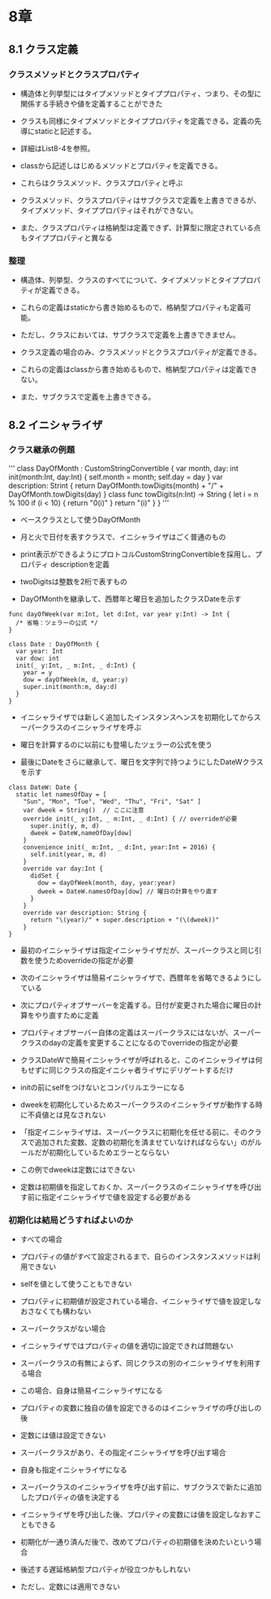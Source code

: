 # 8章

## 8.1 クラス定義

### クラスメソッドとクラスプロパティ

* 構造体と列挙型にはタイプメソッドとタイププロパティ、つまり、その型に関係する手続きや値を定義することができた
* クラスも同様にタイプメソッドとタイププロパティを定義できる。定義の先導にstaticと記述する。
* 詳細はList8-4を参照。

* classから記述しはじめるメソッドとプロパティを定義できる。
* これらはクラスメソッド、クラスプロパティと呼ぶ

* クラスメソッド、クラスプロパティはサブクラスで定義を上書きできるが、タイプメソッド、タイププロパティはそれができない。
* また、クラスプロパティは格納型は定義できず、計算型に限定されている点もタイププロパティと異なる

### 整理

* 構造体、列挙型、クラスのすべてについて、タイプメソッドとタイププロパティが定義できる。
* これらの定義はstaticから書き始めるもので、格納型プロパティも定義可能。
* ただし、クラスにおいては、サブクラスで定義を上書きできません。

* クラス定義の場合のみ、クラスメソッドとクラスプロパティが定義できる。
* これらの定義はclassから書き始めるもので、格納型プロパティは定義できない。
* また、サブクラスで定義を上書きできる。

## 8.2 イニシャライザ

### クラス継承の例題

'''
class DayOfMonth : CustomStringConvertible {
  var month, day: int
  init(month:Int, day:Int) {
    self.month = month; self.day = day
  }
  var description: Strint {
    return DayOfMonth.towDigits(month)
      + "/" + DayOfMonth.towDigits(day)
  }
  class func towDigits(n:Int) -> String {
    let i = n % 100
    if (i < 10) { return "0\(i)" }
    return "\(i)"
  }
}
'''

* ベースクラスとして使うDayOfMonth
* 月と火で日付を表すクラスで、イニシャライザはごく普通のもの
* print表示ができるようにプロトコルCustomStringConvertibleを採用し、プロパティ descriptionを定義
* twoDigitsは整数を2桁で表すもの

* DayOfMonthを継承して、西暦年と曜日を追加したクラスDateを示す

```
func dayOfWeek(var m:Int, let d:Int, var year y:Int) -> Int {
  /* 省略：ツェラーの公式 */
}

class Date : DayOfMonth {
  var year: Int
  var dow: int
  init(_ y:Int, _ m:Int, _ d:Int) {
    year = y
    dow = dayOfWeek(m, d, year:y)
    super.init(month:m, day:d)
  }
}
```

* イニシャライザでは新しく追加したインスタンスヘンスを初期化してからスーパークラスのイニシャライザを呼ぶ
* 曜日を計算するのに以前にも登場したツェラーの公式を使う

* 最後にDateをさらに継承して、曜日を文字列で持つようにしたDateWクラスを示す

```
class DateW: Date {
  static let namesOfDay = [
    "Sun", "Mon", "Tue", "Wed", "Thu", "Fri", "Sat" ]
    var dweek = String()  // ここに注意
    override init(_ y:Int, _ m:Int, _ d:Int) { // overrideが必要
      super.init(y, m, d)
      dweek = DateW,nameOfDay[dow]
    }
    convenience init(_ m:Int, _ d:Int, year:Int = 2016) {
      self.init(year, m, d)
    }
    override var day:Int {
      didSet {
        dow = dayOfWeek(month, day, year:year)
        dweek = DateW.namesOfDay[dow] // 曜日の計算をやり直す
      }
    }
    override var description: String {
      return "\(year)/" + super.description + "(\(dweek))"
    }
}
```

* 最初のイニシャライザは指定イニシャライザだが、スーパークラスと同じ引数を使うためoverrideの指定が必要
* 次のイニシャライザは簡易イニシャライザで、西暦年を省略できるようにしている
* 次にプロパティオブサーバーを定義する。日付が変更された場合に曜日の計算をやり直すために定義
* プロパティオブサーバー自体の定義はスーパークラスにはないが、スーパークラスのdayの定義を変更することになるのでoverrideの指定が必要

* クラスDateWで簡易イニシャライザが呼ばれると、このイニシャライザは何もせずに同じクラスの指定イニシャ者ライザにデリゲートするだけ
* initの前にselfをつけないとコンパリルエラーになる

* dweekを初期化しているためスーパークラスのイニシャライザが動作する時に不貞値とは見なされない
* 「指定イニシャライザは、スーパークラスに初期化を任せる前に、そのクラスで追加された変数、定数の初期化を済ませていなければならない」のがルールだが初期化しているためエラーとならない

* この例でdweekは定数にはできない
* 定数は初期値を指定しておくか、スーパークラスのイニシャライザを呼び出す前に指定イニシャライザで値を設定する必要がある


### 初期化は結局どうすればよいのか

* すべての場合
* プロパティの値がすべて設定されるまで、自らのインスタンスメソッドは利用できない
* selfを値として使うこともできない
* プロパティに初期値が設定されている場合、イニシャライザで値を設定しなおさなくても構わない

* スーパークラスがない場合
* イニシャライザではプロパティの値を適切に設定できれば問題ない

* スーパークラスの有無によらず、同じクラスの別のイニシャライザを利用する場合
* この場合、自身は簡易イニシャライザになる
* プロパティの変数に独自の値を設定できるのはイニシャライザの呼び出しの後
* 定数には値は設定できない

* スーパークラスがあり、その指定イニシャライザを呼び出す場合
* 自身も指定イニシャライザになる
* スーパークラスのイニシャライザを呼び出す前に、サブクラスで新たに追加したプロパティの値を決定する
* イニシャライザを呼び出した後、プロパティの変数には値を設定しなおすこともできる

* 初期化が一通り済んだ後で、改めてプロパティの初期値を決めたいという場合
* 後述する遅延格納型プロパティが役立つかもしれない
* ただし、定数には適用できない

